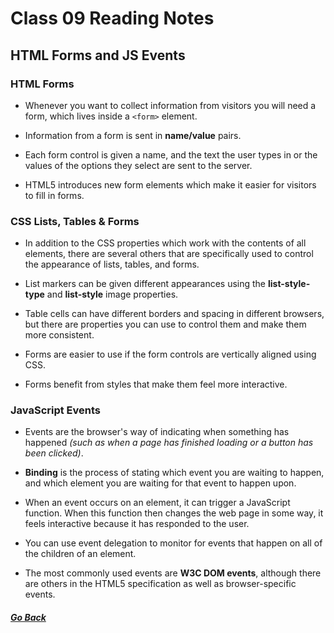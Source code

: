 # Class 09 Reading Notes  

## HTML Forms and JS Events  

### HTML Forms  

- Whenever you want to collect information from visitors you will need a form, which lives inside a `<form>` element.  
  
- Information from a form is sent in **name/value** pairs.  
  
- Each form control is given a name, and the text the user types in or the values of the options they select are sent to the server.  
  
- HTML5 introduces new form elements which make it easier for visitors to fill in forms.    


### CSS Lists, Tables & Forms  

- In addition to the CSS properties which work with the contents of all elements, there are several others that are specifically used to control the appearance of lists, tables, and forms.  

- List markers can be given different appearances using the **list-style-type** and **list-style** image properties.  

- Table cells can have different borders and spacing in different browsers, but there are properties you can use to control them and make them more consistent.  

- Forms are easier to use if the form controls are vertically aligned using CSS.  

- Forms benefit from styles that make them feel more interactive.    


### JavaScript Events  

- Events are the browser's way of indicating when something has happened *(such as when a page has finished loading or a button has been clicked)*.  
  
- **Binding** is the process of stating which event you are waiting to happen, and which element you are waiting for that event to happen upon.  
  
- When an event occurs on an element, it can trigger a JavaScript function. When this function then changes
the web page in some way, it feels interactive because it has responded to the user.  

- You can use event delegation to monitor for events that happen on all of the children of an element.  
  
- The most commonly used events are **W3C DOM events**, although there are others in the HTML5 specification as well as browser-specific events.    


##### [Go Back](code_201_reading_notes.md)